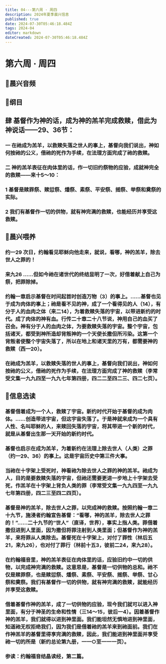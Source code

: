 ```yaml
---
title: 04---第六周 · 周四
description: 2024年夏季晨兴信息
published: true
date: 2024-07-30T05:46:18.484Z
tags: 2024-04
editor: markdown
dateCreated: 2024-07-30T05:46:18.484Z
---
```


# 第六周 · 周四
## 🎵晨兴音频

## 📖纲目

## **肆    基督作为神的话，成为神的羔羊完成救赎，借此为神说话——29、36节：**

### 一    在祂成为羔羊，以救赎失落之世人的事上，基督向我们说出，神如何按祂的公义，借祂的死作为手续，在法理方面完成了祂的救赎。

### 二    神的羔羊表征在肉体里的话，作一切旧约祭物的应验，成就神完全的救赎——来十5～10：

### 1    基督是赎罪祭、赎愆祭、燔祭、素祭、平安祭、摇祭、举祭和奠祭的实际。

### 2    我们有基督作一切的供物，就有神完满的救赎，也能经历并享受这救赎。

## 📖晨兴喂养

### 约一29    次日，约翰看见耶稣向他走来，就说，看哪，神的羔羊，除去世人之罪的！

### 来九26    ……但如今祂在诸世代的终结显明了一次，好借着献上自己为祭，把罪除掉。

### 约翰一章启示基督在时间起首时创造万物（3）的事上。……基督也见于成为肉体的事上；祂是看不见的神，成了一个看得见的人（14），有分于人的血肉之体（来二14），为着救赎失落的宇宙，以带进新约的时代。成了肉体的神有血。行传二十章二十八节说，神用自己的血买了召会。神有分于人的血肉之体，为要救赎失落的宇宙。整个宇宙，包括诸天，都受到神所造却背叛神的一个天使长撒但所污染。这第一个背叛者使整个宇宙失落了，所以在地上和诸天里的万有，都需要神的救赎（西一20）。

### 在祂成为羔羊，以救赎失落的世人的事上，基督向我们说出，神如何按祂的公义，借祂的死作为手续，在法理方面完成了神的救赎（李常受文集一九九四至一九九七年第四册，四二二至四二三、四二七页）。

## 📖信息选读

### 基督借着成为一个人，救赎了宇宙。新约时代开始于基督的成为肉体。……创造带进宇宙，但这宇宙失落了。于是神就来成为一个具有人性、名叫耶稣的人，来赎回失落的宇宙，将其带进一个新的时代，就是从基督出生那一天开始的新约时代。

### 基督也启示在成为羔羊，为着新约在法理上除去世人（人类）之罪（约一29、36）的事上。这是宇宙历史中第三件大事。

### 当祂在十字架上受死时，神看祂为除去世人之罪的神的羔羊。祂成为人，目的是要救赎失落的宇宙，但祂还需要更进一步地上十字架去受死，作羔羊在十字架上背负人类的罪（李常受文集一九九四至一九九七年第四册，四二三至四二四页）。

### 基督是神的羔羊，除去世人之罪，以完成神的救赎。按照约翰一章二十九节，施浸者约翰宣告基督：“看哪，神的羔羊，除去世人之罪的！”……二十九节的“世人”（直译，世界），事实上指人类。罪借着撒但进到人里面，因为撒但将罪注射到人类里面；但基督作为神的羔羊，来将罪从人类除去。基督死在十字架上，对付了罪性（林后五21，来九26），也对付了罪行（林前十五3，彼前二24，来九28）。

### 在约翰福音里，神的羔羊表征在肉体里的话，应验旧约中一切的供物，以完成神完满的救赎。这意思是，基督是一切供物的总和。祂不仅是赎罪祭，也是赎愆祭、燔祭、素祭、平安祭、摇祭、举祭、甘心祭和奠祭。我们有基督作一切的供物，就有神完满的救赎，就能经历并享受这救赎。

### 借着基督作神的羔羊，成了一切供物的应验，现今我们就可以进入神里面，有分于神圣的生命和性情（三14～15，彼后一4）。因着基督作神的羔羊，我们就得以进到神里面。我们能坦然无惧地进到神里面，知道祂无权拒绝我们，因为我们是借着祂的羔羊来到祂面前。我们在作神羔羊的基督里得享完满的救赎，因此，我们能进到神里面并享受祂一切的所是（新约总论第九册，一一○至一一一页）。

### 参读：约翰福音结晶读经，第二篇。
<!-- Google tag (gtag.js) -->
<script async src="https://www.googletagmanager.com/gtag/js?id=G-1P8709Z16T"></script>
<script>
  window.dataLayer = window.dataLayer || [];
  function gtag(){dataLayer.push(arguments);}
  gtag('js', new Date());

  gtag('config', 'G-1P8709Z16T');
</script>
